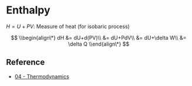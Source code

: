 # Enthalpy

$H=U+PV$: Measure of heat (for isobaric process)

$$
\\begin{align\*}
dH
&= dU+d(PV)\\
&= dU+PdV\\
&= dU+\delta W\\
&= \delta Q
\\end{align\*}
$$

## Reference

* [04 - Thermodynamics](../../../00%20-%20Summary/SCPY142%20-%20Physics%20for%20Medical%20Students/04%20-%20Thermodynamics.md)
